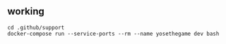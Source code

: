 ## working

```
cd .github/support
docker-compose run --service-ports --rm --name yosethegame dev bash
```
